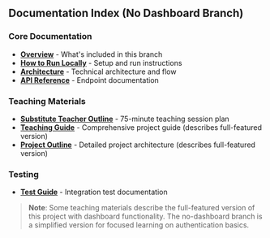 ## Documentation Index (No Dashboard Branch)

### Core Documentation
- **[Overview](./overview.md)** - What's included in this branch
- **[How to Run Locally](./running.md)** - Setup and run instructions
- **[Architecture](./architecture.md)** - Technical architecture and flow
- **[API Reference](./api.md)** - Endpoint documentation

### Teaching Materials
- **[Substitute Teacher Outline](./substitute-teacher-outline.md)** - 75-minute teaching session plan
- **[Teaching Guide](./PROJECT-GUIDE.md)** - Comprehensive project guide (describes full-featured version)
- **[Project Outline](./Project-Outline.md)** - Detailed project architecture (describes full-featured version)

### Testing
- **[Test Guide](./TEST-README.md)** - Integration test documentation

> **Note**: Some teaching materials describe the full-featured version of this project with dashboard functionality. The no-dashboard branch is a simplified version for focused learning on authentication basics.

